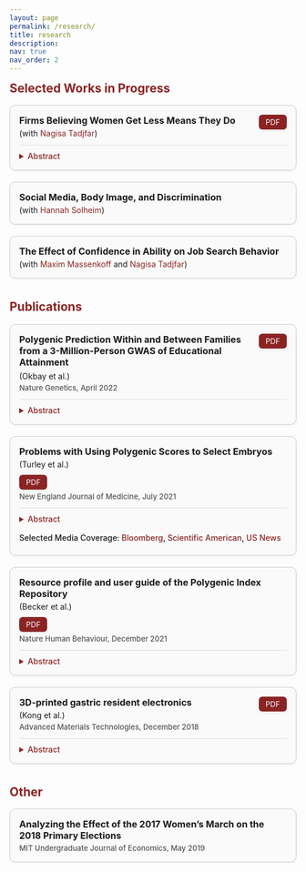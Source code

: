 ```yaml
---
layout: page
permalink: /research/
title: research
description: 
nav: true
nav_order: 2
---
```


<h2 style="color: rgb(138, 36, 36); margin-top: 0em;">Selected Works in Progress</h2>

<div style="border: 1px solid #ccc; border-radius: 10px; padding: 16px; margin-bottom: 20px; background-color: #fafafa; box-shadow: 0 2px 4px rgba(0,0,0,0.05);">

  <!-- Title and PDF -->
  <div style="display: flex; align-items: flex-start; justify-content: space-between; flex-wrap: wrap; gap: 10px;">
    <div>
      <div style="font-weight: bold; font-size: 16px;">Firms Believing Women Get Less Means They Do</div>
      <div style="margin-top: 4px; font-size: 14px;">
        (with <a href="https://nagisatadjfar.github.io/" style="color: rgb(138, 36, 36); text-decoration: none;">Nagisa Tadjfar</a>)
      </div>
    </div>
    <a href="/assets/papers/Lowballing.pdf" 
       target="_blank"
       style="padding: 5px 12px; background-color: rgb(138, 36, 36); color: white; text-align: center; text-decoration: none; border-radius: 6px; font-size: 13px; box-shadow: 0 2px 4px rgba(0, 0, 0, 0.1);">
      PDF
    </a>
  </div>

  <!-- Abstract -->
  <details style="margin-top: 12px; border-top: 1px solid #ddd; padding-top: 10px;">
    <summary style="cursor: pointer; font-weight: 500; font-size: 14px; color: rgb(138, 36, 36);">Abstract</summary>
    <p style="margin-top: 10px; font-size: 14px; line-height: 1.5;">
    This paper examines an employer-driven mechanism behind the early-career gender earnings gap using novel data on MIT graduates’ job offers and negotiation process. We document three key findings. First, women receive lower initial compensation offers than men within an employer-occupation. Second, this gap is entirely concentrated in non-salary components—signing bonus and equity—with no gap in base salary. Third, we find no gender differences in job search, and women negotiate as frequently and successfully as men. These findings also generalize to a national sample of high-skill workers in a dataset from Levels.fyi. To understand these patterns, we develop a model showing that a small number of discriminatory firms leads <em>all firms</em> in the market to lowball women in equilibrium. This market-wide gender gap is sustained through outside offers and cannot be closed by changes in worker behavior. We validate this mechanism using an incentivized resume evaluation experiment with recruiters, where we find that firms expect <em>other firms</em> to offer women less. Our results highlight the role of firm behavior—rather than worker decisions alone—in perpetuating gender pay disparities.
    </p>
  </details>

</div>


<div style="border: 1px solid #ccc; border-radius: 10px; padding: 16px; margin-bottom: 20px; background-color: #fafafa; box-shadow: 0 2px 4px rgba(0,0,0,0.05);">

  <!-- Title and PDF -->
  <div style="display: flex; align-items: flex-start; justify-content: space-between; flex-wrap: wrap; gap: 10px;">
    <div>
      <div style="font-weight: bold; font-size: 16px;">Social Media, Body Image, and Discrimination</div>
      <div style="margin-top: 4px; font-size: 14px;">
        (with <a href="https://econ.columbia.edu/econpeople/hannah-solheim/" style="color: rgb(138, 36, 36); text-decoration: none;">Hannah Solheim</a>)
      </div>
    </div>
  </div>
</div>

<div style="border: 1px solid #ccc; border-radius: 10px; padding: 16px; margin-bottom: 20px; background-color: #fafafa; box-shadow: 0 2px 4px rgba(0,0,0,0.05);">

  <!-- Title and PDF -->
  <div style="display: flex; align-items: flex-start; justify-content: space-between; flex-wrap: wrap; gap: 10px;">
    <div>
      <div style="font-weight: bold; font-size: 16px;">The Effect of Confidence in Ability on Job Search Behavior</div>
      <div style="margin-top: 4px; font-size: 14px;">
        (with <a href="https://maximmassenkoff.com/" style="color: rgb(138, 36, 36); text-decoration: none;">Maxim Massenkoff</a> and <a href="https://nagisatadjfar.github.io/" style="color: rgb(138, 36, 36); text-decoration: none;">Nagisa Tadjfar</a>)
      </div>
    </div>
  </div>
</div>


<br>

<h2 style="color: rgb(138, 36, 36); margin-top: 0em;">Publications</h2>

<!-- ## Publications -->

<div style="border: 1px solid #ccc; border-radius: 10px; padding: 16px; margin-bottom: 20px; background-color: #fafafa; box-shadow: 0 2px 4px rgba(0,0,0,0.05);">

  <!-- Title and PDF in a single row -->
  <div style="display: flex; justify-content: space-between; align-items: flex-start; gap: 10px;">
    <div style="flex: 1; font-weight: bold; font-size: 16px;">
      Polygenic Prediction Within and Between Families from a 3-Million-Person GWAS of Educational Attainment
    </div>
    <a href="/assets/papers/ea4.pdf" 
       target="_blank"
       style="white-space: nowrap; padding: 5px 12px; background-color: rgb(138, 36, 36); color: white; text-align: center; text-decoration: none; border-radius: 6px; font-size: 13px; box-shadow: 0 2px 4px rgba(0, 0, 0, 0.1);">
      PDF
    </a>
  </div>

  <!-- Coauthor and Journal -->
  <div style="margin-top: 6px; font-size: 14px;">
    (Okbay et al.)
  </div>
  <div style="margin-top: 4px; font-weight: 500; font-size: 13px; color: #555;">
    Nature Genetics, April 2022
  </div>

  <!-- Abstract -->
  <details style="margin-top: 12px; border-top: 1px solid #ddd; padding-top: 10px;">
    <summary style="cursor: pointer; font-weight: 500; font-size: 14px; color: rgb(138, 36, 36);">Abstract</summary>
    <p style="margin-top: 10px; font-size: 14px; line-height: 1.5;">
      We conduct a genome-wide association study (GWAS) of educational attainment (EA) in a sample of ~3 million individuals and identify 3,952 approximately uncorrelated genome-wide-significant single-nucleotide polymorphisms (SNPs). A genome-wide polygenic predictor, or polygenic index (PGI), explains 12-16% of EA variance and contributes to risk prediction for ten diseases. Direct effects (i.e., controlling for parental PGIs) explain roughly half the PGI’s magnitude of association with EA and other phenotypes. The correlation between mate-pair PGIs is far too large to be consistent with phenotypic assortment alone, implying additional assortment on PGI-associated factors. In an additional GWAS of dominance deviations from the additive model, we identify no genome-wide-significant SNPs, and a separate X-chromosome additive GWAS identifies 57. </p>
  </details>
</div>


<div style="border: 1px solid #ccc; border-radius: 10px; padding: 16px; margin-bottom: 20px; background-color: #fafafa; box-shadow: 0 2px 4px rgba(0,0,0,0.05);">

  <!-- Title and PDF -->
  <div style="display: flex; align-items: flex-start; justify-content: space-between; flex-wrap: wrap; gap: 10px;">
    <div>
      <div style="font-weight: bold; font-size: 16px;">Problems with Using Polygenic Scores to Select Embryos</div>
      <div style="margin-top: 4px; font-size: 14px;">
        (Turley et al.)
      </div>
    </div>
    <a href="/assets/papers/esps.pdf" 
       target="_blank"
       style="padding: 5px 12px; background-color: rgb(138, 36, 36); color: white; text-align: center; text-decoration: none; border-radius: 6px; font-size: 13px; box-shadow: 0 2px 4px rgba(0, 0, 0, 0.1);">
      PDF
    </a>
  </div>

  <!-- Coauthor and Journal -->
  <div style="margin-top: 4px; font-weight: 500; font-size: 13px; color: #555;">
    New England Journal of Medicine, July 2021
  </div>

  <!-- Abstract -->
  <details style="margin-top: 12px; border-top: 1px solid #ddd; padding-top: 10px;">
    <summary style="cursor: pointer; font-weight: 500; font-size: 14px; color: rgb(138, 36, 36);">Abstract</summary>
    <p style="margin-top: 10px; font-size: 14px; line-height: 1.5;">
      Companies have recently begun to sell a new service to patients considering in vitro fertilization: embryo selection based on polygenic scores (ESPS). These scores represent individualized predictions of health and other outcomes derived from genomewide association studies in adults to partially predict these outcomes. This article includes a discussion of many factors that lower the predictive power of polygenic scores in the context of embryo selection and quantifies these effects for a variety of clinical and nonclinical traits. Also discussed are potential unintended consequences of ESPS (including selecting for adverse traits, altering population demographics, exacerbating inequalities in society, and devaluing certain traits). Recommendations for the responsible communication about ESPS by practitioners are provided, and a call for a society-wide conversation about this technology is made. </p>
  </details>

  <!-- Selected Media Coverage -->
  <div style="margin-top: 16px;">
    <div style="font-weight: 500; font-size: 14px; margin-bottom: 6px;">Selected Media Coverage:
    <a href="https://www.bloomberg.com/news/articles/2021-09-17/picking-embryos-with-best-health-odds-sparks-new-dna-debate" target="_blank" style="color: rgb(138, 36, 36); text-decoration: none;">Bloomberg</a>,
    <a href="https://www.scientificamerican.com/article/a-new-era-of-designer-babies-may-be-based-on-overhyped-science/" target="_blank" style="color: rgb(138, 36, 36); text-decoration: none;">Scientific American</a>,
    <a href="https://www.usnews.com/news/health-news/articles/2021-07-01/gene-based-embryo-selection-are-designer-babies-on-the-horizon" target="_blank" style="color: rgb(138, 36, 36); text-decoration: none;">US News</a>
    </div>
  </div>
</div>



<div style="border: 1px solid #ccc; border-radius: 10px; padding: 16px; margin-bottom: 20px; background-color: #fafafa; box-shadow: 0 2px 4px rgba(0,0,0,0.05);">

  <!-- Title and PDF -->
  <div style="display: flex; align-items: flex-start; justify-content: space-between; flex-wrap: wrap; gap: 10px;">
    <div>
      <div style="font-weight: bold; font-size: 16px;">Resource profile and user guide of the Polygenic Index Repository</div>
      <div style="margin-top: 4px; font-size: 14px;">
        (Becker et al.)
      </div>
    </div>
    <a href="/assets/papers/pgi_repo.pdf" 
       target="_blank"
       style="padding: 5px 12px; background-color: rgb(138, 36, 36); color: white; text-align: center; text-decoration: none; border-radius: 6px; font-size: 13px; box-shadow: 0 2px 4px rgba(0, 0, 0, 0.1);">
      PDF
    </a>
  </div>

  <!-- Coauthor and Journal -->
  <div style="margin-top: 4px; font-weight: 500; font-size: 13px; color: #555;">
    Nature Human Behaviour, December 2021
  </div>

  <!-- Abstract -->
  <details style="margin-top: 12px; border-top: 1px solid #ddd; padding-top: 10px;">
    <summary style="cursor: pointer; font-weight: 500; font-size: 14px; color: rgb(138, 36, 36);">Abstract</summary>
    <p style="margin-top: 10px; font-size: 14px; line-height: 1.5;">
      Polygenic indexes (PGIs) are DNA-based predictors. Their value for research in many scientific disciplines is growing rapidly. As a resource for researchers, we used a consistent methodology to construct PGIs for 47 phenotypes in 11 datasets. To maximize the PGIs’ prediction accuracies, we constructed them using genome-wide association studies—some not previously published—from multiple data sources, including 23andMe and UK Biobank. We present a theoretical framework to help interpret analyses involving PGIs. A key insight is that a PGI can be understood as an unbiased but noisy measure of a latent variable we call the ‘additive SNP factor’. Regressions in which the true regressor is this factor but the PGI is used as its proxy therefore suffer from errors-in-variables bias. We derive an estimator that corrects for the bias, illustrate the correction, and make a Python tool for implementing it publicly available.
    </p>
  </details>
</div>

<div style="border: 1px solid #ccc; border-radius: 10px; padding: 16px; margin-bottom: 20px; background-color: #fafafa; box-shadow: 0 2px 4px rgba(0,0,0,0.05);">

  <!-- Title and PDF -->
  <div style="display: flex; align-items: flex-start; justify-content: space-between; flex-wrap: wrap; gap: 10px;">
    <div>
      <div style="font-weight: bold; font-size: 16px;">3D‐printed gastric resident electronics</div>
      <div style="margin-top: 4px; font-size: 14px;">
        (Kong et al.)
      </div>
    </div>
    <a href="/assets/papers/gastric_resident_electronics.pdf" 
       target="_blank"
       style="padding: 5px 12px; background-color: rgb(138, 36, 36); color: white; text-align: center; text-decoration: none; border-radius: 6px; font-size: 13px; box-shadow: 0 2px 4px rgba(0, 0, 0, 0.1);">
      PDF
    </a>
  </div>

  <!-- Coauthor and Journal -->
  <div style="margin-top: 4px; font-weight: 500; font-size: 13px; color: #555;">
    Advanced Materials Technologies, December 2018
  </div>

  <!-- Abstract -->
  <details style="margin-top: 12px; border-top: 1px solid #ddd; padding-top: 10px;">
    <summary style="cursor: pointer; font-weight: 500; font-size: 14px; color: rgb(138, 36, 36);">Abstract</summary>
    <p style="margin-top: 10px; font-size: 14px; line-height: 1.5;">
      Long-term implantation of biomedical electronics into the human body enables advanced diagnostic and therapeutic functionalities. However, most long-term resident electronics devices require invasive procedures for implantation as well as a specialized receiver for communication. Here, a gastric resident electronic (GRE) system that leverages the anatomical space offered by the gastric environment to enable residence of an orally delivered platform of such devices within the human body is presented. The GRE is capable of directly interfacing with portable consumer personal electronics through Bluetooth, a widely adopted wireless protocol. In contrast to the passive day-long gastric residence achieved with prior ingestible electronics, advancement in multimaterial prototyping enables the GRE to reside in the hostile gastric environment for a maximum of 36 d and maintain ≈15 d of wireless electronics communications as evidenced by the studies in a porcine model. Indeed, the synergistic integration of reconfigurable gastric-residence structure, drug release modules, and wireless electronics could ultimately enable the next-generation remote diagnostic and automated therapeutic strategies.
    </p>
  </details>
</div>

<br>


<h2 style="color: rgb(138, 36, 36); margin-top: 0em;">Other</h2>
<div style="border: 1px solid #ccc; border-radius: 10px; padding: 16px; margin-bottom: 20px; background-color: #fafafa; box-shadow: 0 2px 4px rgba(0,0,0,0.05);">

  <!-- Title and PDF in a single row -->
  <div style="display: flex; justify-content: space-between; align-items: flex-start; gap: 10px;">
    <div style="flex: 1; font-weight: bold; font-size: 16px;">
      Analyzing the Effect of the 2017 Women’s March on the 2018 Primary Elections
    </div>
  </div>

  <!-- Coauthor and Journal -->
  <div style="margin-top: 4px; font-weight: 500; font-size: 13px; color: #555;">
    MIT Undergraduate Journal of Economics, May 2019
  </div>

